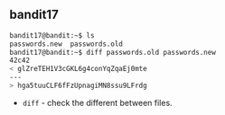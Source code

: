 ## bandit17

```bash
bandit17@bandit:~$ ls
passwords.new  passwords.old
bandit17@bandit:~$ diff passwords.old passwords.new
42c42
< glZreTEH1V3cGKL6g4conYqZqaEj0mte
---
> hga5tuuCLF6fFzUpnagiMN8ssu9LFrdg
```
- ` diff ` - check the different between files.